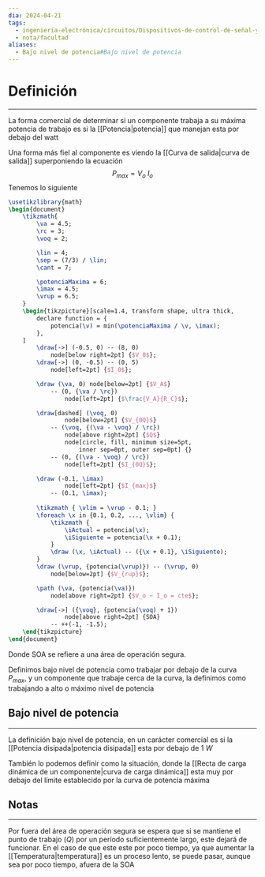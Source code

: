 ```yaml
---
dia: 2024-04-21
tags:
  - ingeniería-electrónica/circuitos/Dispositivos-de-control-de-señal-y-en-conmutación
  - nota/facultad
aliases:
  - Bajo nivel de potencia#Bajo nivel de potencia
---
```

# Definición
---
La forma comercial de determinar si un componente trabaja a su máxima potencia de trabajo es si la [[Potencia|potencia]] que manejan esta por debajo del watt

Una forma más fiel al componente es viendo la [[Curva de salida|curva de salida]] superponiendo la ecuación $$ P_{max} = V_o ~ I_o $$
Tenemos lo siguiente

```tikz
\usetikzlibrary{math}
\begin{document} 
	\tikzmath{
		\va = 4.5;
		\rc = 3;
		\voq = 2;

		\lin = 4;
		\sep = (7/3) / \lin;
		\cant = 7;

		\potenciaMaxima = 6;
		\imax = 4.5;
		\vrup = 6.5;
	}
	\begin{tikzpicture}[scale=1.4, transform shape, ultra thick,
		declare function = {
			potencia(\v) = min(\potenciaMaxima / \v, \imax);
		},
	]
		\draw[->] (-0.5, 0) -- (8, 0)
			node[below right=2pt] {$V_0$};
		\draw[->] (0, -0.5) -- (0, 5)
			node[left=2pt] {$I_0$};

		\draw (\va, 0) node[below=2pt] {$V_A$}
			-- (0, {\va / \rc})
				node[left=2pt] {$\frac{V_A}{R_C}$};

		\draw[dashed] (\voq, 0) 
				node[below=2pt] {$V_{0Q}$}
			-- (\voq, {(\va - \voq) / \rc})
				node[above right=2pt] {$Q$}
				node[circle, fill, minimum size=5pt, 
					inner sep=0pt, outer sep=0pt] {}
			-- (0, {(\va - \voq) / \rc})
				node[left=2pt] {$I_{0Q}$};

		\draw (-0.1, \imax) 
				node[left=2pt] {$I_{max}$}
			-- (0.1, \imax);
			
		\tikzmath { \vlim = \vrup - 0.1; }
		\foreach \x in {0.1, 0.2, ..., \vlim} {
			\tikzmath { 
				\iActual = potencia(\x);
				\iSiguiente = potencia(\x + 0.1); 
			}
			\draw (\x, \iActual) -- ({\x + 0.1}, \iSiguiente);
		}			
		\draw (\vrup, {potencia(\vrup)}) -- (\vrup, 0)	
			node[below=2pt] {$V_{rup}$};

		\path (\va, {potencia(\va)})
			node[above right=2pt] {$V_o ~ I_o = cte$};

		\draw[->] ({\voq}, {potencia(\voq) + 1})
				node[above right=2pt] {SOA}
			-- ++(-1, -1.5);
	\end{tikzpicture}
\end{document}
```

Donde SOA se refiere a una área de operación segura.

Definimos bajo nivel de potencia como trabajar por debajo de la curva $P_{max}$, y un componente que trabaje cerca de la curva, la definimos como trabajando a alto o máximo nivel de potencia

## Bajo nivel de potencia
---
La definición bajo nivel de potencia, en un carácter comercial es si la [[Potencia disipada|potencia disipada]] esta por debajo de $1~W$

También lo podemos definir como la situación, donde la [[Recta de carga dinámica de un componente|curva de carga dinámica]] esta muy por debajo del límite establecido por la curva de potencia máxima 

## Notas
---
Por fuera del área de operación segura se espera que si se mantiene el punto de trabajo ($Q$) por un período suficientemente largo, este dejará de funcionar. En el caso de que este este por poco tiempo, ya que aumentar la [[Temperatura|temperatura]] es un proceso lento, se puede pasar, aunque sea por poco tiempo, afuera de la SOA

